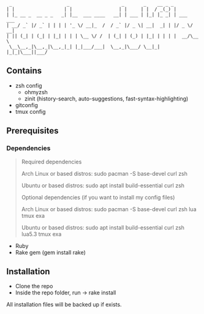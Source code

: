      _                    _                   _       _    __ _ _           
    | |                  | |                 | |     | |  / _(_) |          
    | |_ __ _  __ _ _   _| |__  ___ ____   __| | ___ | |_| |_ _| | ___  ___ 
    | __/ _` |/ _` | | | | '_ \/ __|_  /  / _` |/ _ \| __|  _| | |/ _ \/ __|
    | || (_| | (_| | |_| | | | \__ \/ /  | (_| | (_) | |_| | | | |  __/\__ \
     \__\__,_|\__,_|\__,_|_| |_|___/___|  \__,_|\___/ \__|_| |_|_|\___||___/
 

## Contains

- zsh config
  -  ohmyzsh
  -  zinit (history-search, auto-suggestions, fast-syntax-highlighting)
- gitconfig
- tmux config

## Prerequisites

### Dependencies

> Required dependencies
>
> Arch Linux or based distros: 
> sudo pacman -S base-devel curl zsh
>
> Ubuntu or based distros: 
> sudo apt install build-essential curl zsh
>
> Optional dependencies (if you want to install my config files)
>
> Arch Linux or based distros: 
> sudo pacman -S base-devel curl zsh lua tmux exa
>
> Ubuntu or based distros: 
> sudo apt install build-essential curl zsh lua5.3 tmux exa

- Ruby
- Rake gem (gem install rake)

## Installation

- Clone the repo
- Inside the repo folder, run -> rake install

All installation files will be backed up if exists.
